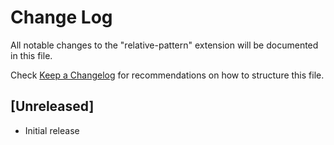 # Change Log

All notable changes to the "relative-pattern" extension will be documented in this file.

Check [Keep a Changelog](http://keepachangelog.com/) for recommendations on how to structure this file.

## [Unreleased]

- Initial release
